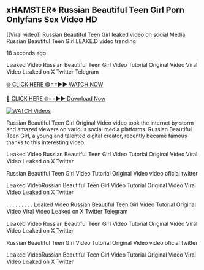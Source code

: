 ## xHAMSTER* Russian Beautiful Teen Girl Porn Onlyfans Sex Video HD

[[Viral video]] Russian Beautiful Teen Girl leaked video on social Media Russian Beautiful Teen Girl LEAKE.D video trending

18 seconds ago

L𝚎aked Video Russian Beautiful Teen Girl Video Tutorial Original Video Viral Video L𝚎aked on X Twitter Telegram

[🌐 CLICK HERE 🟢==►► WATCH NOW](https://azvirallink.blogspot.com/2025/01/viral-video-new-year-2025.html)

[🔴 CLICK HERE 🌐==►► Download Now](https://azvirallink.blogspot.com/2025/01/viral-video-new-year-2025.html)

[![WATCH Videos](https://i.imgur.com/6ooyjBv.gif)](https://azvirallink.blogspot.com/2025/01/viral-video-new-year-2025.html)

Russian Beautiful Teen Girl Original Video video took the internet by storm and amazed viewers on various social media platforms. Russian Beautiful Teen Girl, a young and talented digital creator, recently became famous thanks to this interesting video.

L𝚎aked Video Russian Beautiful Teen Girl Video Tutorial Original Video Viral Video L𝚎aked on X Twitter

Russian Beautiful Teen Girl Video Tutorial Original Video video oficial twitter

L𝚎aked VideoRussian Beautiful Teen Girl Video Tutorial Original Video Viral Video L𝚎aked on X Twitter

. . . . . . . . . L𝚎aked Video Russian Beautiful Teen Girl Video Tutorial Original Video Viral Video L𝚎aked on X Twitter Telegram

L𝚎aked Video Russian Beautiful Teen Girl Video Tutorial Original Video Viral Video L𝚎aked on X Twitter

Russian Beautiful Teen Girl Video Tutorial Original Video video oficial twitter

L𝚎aked VideoRussian Beautiful Teen Girl Video Tutorial Original Video Viral Video L𝚎aked on X Twitter